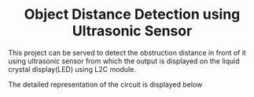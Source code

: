 <h1 align="center"> Object Distance Detection using Ultrasonic Sensor</h1>

This project can be served to detect the obstruction distance in front of it using ultrasonic sensor from which the output is displayed on the liquid crystal display(LED) using L2C module.

The detailed representation of the circuit is displayed below
